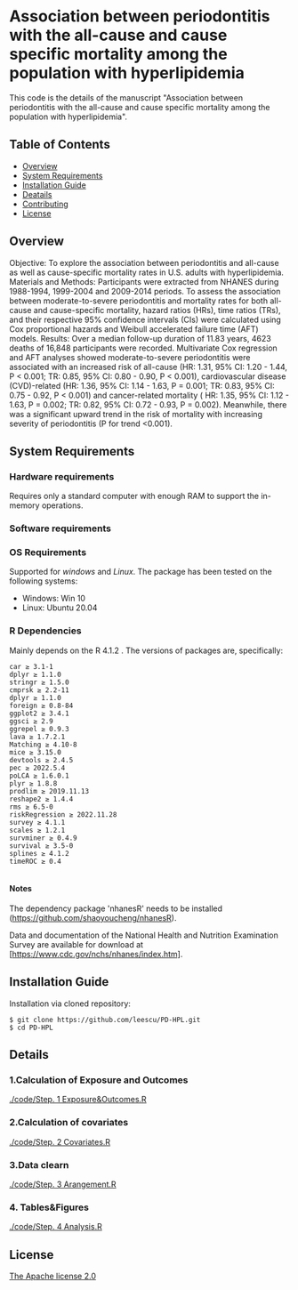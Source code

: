 Association between periodontitis with the all-cause and cause specific mortality among the population with hyperlipidemia
==============================

This code is the details of the manuscript "Association between periodontitis with the all-cause and cause specific mortality among the population with hyperlipidemia".


## Table of Contents

- [Overview](#overview)
- [System Requirements](#system-requirements)
- [Installation Guide](#installation-guide)
- [Deatails](#details)
- [Contributing](#contributing)
- [License](#license)
 
## Overview

Objective: To explore the association between periodontitis and all-cause as well as cause-specific mortality rates in U.S. adults with hyperlipidemia.
Materials and Methods: Participants were extracted from NHANES during 1988-1994, 1999-2004 and 2009-2014 periods. To assess the association between moderate-to-severe periodontitis and mortality rates for both all-cause and cause-specific mortality, hazard ratios (HRs), time ratios (TRs), and their respective 95% confidence intervals (CIs) were calculated using Cox proportional hazards and Weibull accelerated failure time (AFT) models. 
Results: Over a median follow-up duration of 11.83 years, 4623 deaths of 16,848 participants were recorded. Multivariate Cox regression and AFT analyses showed moderate-to-severe periodontitis were associated with an increased risk of all-cause (HR: 1.31, 95% CI: 1.20 - 1.44, P < 0.001; TR: 0.85, 95% CI: 0.80 - 0.90, P < 0.001), cardiovascular disease (CVD)-related (HR: 1.36, 95% CI: 1.14 - 1.63, P = 0.001; TR: 0.83, 95% CI: 0.75 - 0.92, P < 0.001) and cancer-related mortality ( HR: 1.35, 95% CI: 1.12 - 1.63, P = 0.002; TR: 0.82, 95% CI: 0.72 - 0.93, P = 0.002). Meanwhile, there was a significant upward trend in the risk of mortality with increasing severity of periodontitis (P for trend <0.001).


## System Requirements
### Hardware requirements
Requires only a standard computer with enough RAM to support the in-memory operations.

### Software requirements
### OS Requirements
Supported for *windows* and *Linux*. The package has been tested on the following systems:
+ Windows: Win 10
+ Linux: Ubuntu 20.04

### R Dependencies
Mainly depends on the R 4.1.2  . The versions of packages are, specifically:

```
car ≥ 3.1-1
dplyr ≥ 1.1.0
stringr ≥ 1.5.0
cmprsk ≥ 2.2-11
dplyr ≥ 1.1.0
foreign ≥ 0.8-84
ggplot2 ≥ 3.4.1
ggsci ≥ 2.9
ggrepel ≥ 0.9.3
lava ≥ 1.7.2.1
Matching ≥ 4.10-8
mice ≥ 3.15.0
devtools ≥ 2.4.5
pec ≥ 2022.5.4
poLCA ≥ 1.6.0.1
plyr ≥ 1.8.8
prodlim ≥ 2019.11.13
reshape2 ≥ 1.4.4
rms ≥ 6.5-0
riskRegression ≥ 2022.11.28
survey ≥ 4.1.1
scales ≥ 1.2.1
survminer ≥ 0.4.9
survival ≥ 3.5-0
splines ≥ 4.1.2
timeROC ≥ 0.4


```
#### Notes


The dependency package 'nhanesR' needs to be installed (https://github.com/shaoyoucheng/nhanesR).

Data and documentation of the National Health and Nutrition Examination Survey are available for download at [https://www.cdc.gov/nchs/nhanes/index.htm].


## Installation Guide

Installation via cloned repository:

```
$ git clone https://github.com/leescu/PD-HPL.git
$ cd PD-HPL
```


## Details

### 1.Calculation of Exposure and Outcomes

[./code/Step. 1 Exposure&Outcomes.R](https://github.com/leescu/PD-HPL/blob/main/code/Step.%201%20Exposure%26Outcomes.R)

### 2.Calculation of covariates

[./code/Step. 2 Covariates.R](https://github.com/leescu/PD-HPL/blob/main/code/Step.%202%20Covariates.R)

 
### 3.Data clearn

[./code/Step. 3 Arangement.R](https://github.com/leescu/PD-HPL/blob/main/code/Step.%203%20Arangement.R)


### 4. Tables&Figures

[./code/Step. 4 Analysis.R](https://github.com/leescu/PD-HPL/blob/main/code/Step.%204%20Analysis.R)


## License

[The Apache license 2.0](LICENCE.md)
